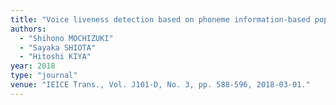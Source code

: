 ```yaml
---
title: "Voice liveness detection based on phoneme information-based pop-noise detector"
authors:
  - "Shihono MOCHIZUKI"
  - "Sayaka SHIOTA"
  - "Hitoshi KIYA"
year: 2018
type: "journal"
venue: "IEICE Trans., Vol. J101-D, No. 3, pp. 588-596, 2018-03-01."
---
```

